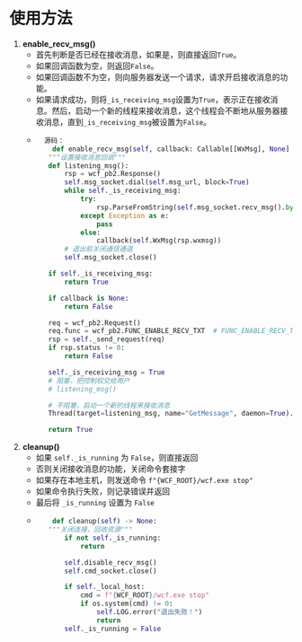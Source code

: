 # 使用方法
1. **enable_recv_msg()**
   - 首先判断是否已经在接收消息，如果是，则直接返回`True`。
   - 如果回调函数为空，则返回`False`。
   - 如果回调函数不为空，则向服务器发送一个请求，请求开启接收消息的功能。
   - 如果请求成功，则将`_is_receiving_msg`设置为`True`，表示正在接收消息。然后，启动一个新的线程来接收消息，这个线程会不断地从服务器接收消息，直到`_is_receiving_msg`被设置为`False`。
   - ```python
       源码：
         def enable_recv_msg(self, callback: Callable[[WxMsg], None] = None) -> bool:
        """设置接收消息回调"""
        def listening_msg():
            rsp = wcf_pb2.Response()
            self.msg_socket.dial(self.msg_url, block=True)
            while self._is_receiving_msg:
                try:
                    rsp.ParseFromString(self.msg_socket.recv_msg().bytes)
                except Exception as e:
                    pass
                else:
                    callback(self.WxMsg(rsp.wxmsg))
            # 退出前关闭通信通道
            self.msg_socket.close()

        if self._is_receiving_msg:
            return True

        if callback is None:
            return False

        req = wcf_pb2.Request()
        req.func = wcf_pb2.FUNC_ENABLE_RECV_TXT  # FUNC_ENABLE_RECV_TXT
        rsp = self._send_request(req)
        if rsp.status != 0:
            return False

        self._is_receiving_msg = True
        # 阻塞，把控制权交给用户
        # listening_msg()

        # 不阻塞，启动一个新的线程来接收消息
        Thread(target=listening_msg, name="GetMessage", daemon=True).start()

        return True
     ```
2. **cleanup()**
   - 如果 `self._is_running` 为 `False`，则直接返回
   - 否则关闭接收消息的功能，关闭命令套接字
   - 如果存在本地主机，则发送命令 `f"{WCF_ROOT}/wcf.exe stop"`
   - 如果命令执行失败，则记录错误并返回
   - 最后将 `_is_running` 设置为 `False`
   - ```python
         def cleanup(self) -> None:
        """关闭连接，回收资源"""
            if not self._is_running:
                return

            self.disable_recv_msg()
            self.cmd_socket.close()

            if self._local_host:
                cmd = f"{WCF_ROOT}/wcf.exe stop"
                if os.system(cmd) != 0:
                    self.LOG.error("退出失败！")
                    return
            self._is_running = False
     ```